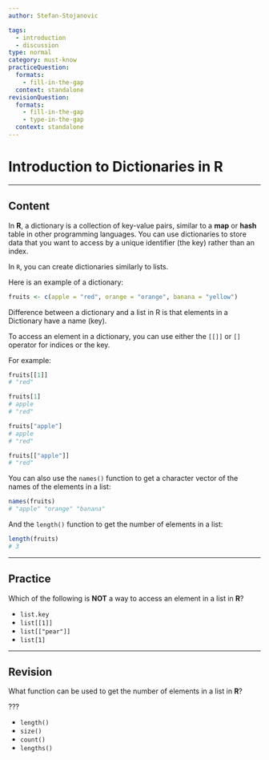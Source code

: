 ```yaml
---
author: Stefan-Stojanovic

tags:
  - introduction
  - discussion
type: normal
category: must-know
practiceQuestion:
  formats:
    - fill-in-the-gap
  context: standalone
revisionQuestion:
  formats:
    - fill-in-the-gap
    - type-in-the-gap
  context: standalone
---
```


# Introduction to Dictionaries in R

---

## Content


In **R**, a dictionary is a collection of key-value pairs, similar to a **map** or **hash** table in other programming languages. You can use dictionaries to store data that you want to access by a unique identifier (the key) rather than an index.

In `R`, you can create dictionaries similarly to lists.

Here is an example of a dictionary:
```r
fruits <- c(apple = "red", orange = "orange", banana = "yellow")
```

Difference between a dictionary and a list in R is that elements in a Dictionary have a name (key). 

To access an element in a dictionary, you can use either the `[[]]` or `[]` operator for indices or the key. 

For example:
```r
fruits[[1]]
# "red"

fruits[1]
# apple 
# "red"

fruits["apple"]
# apple 
# "red" 

fruits[["apple"]]
# "red"
```

You can also use the `names()` function to get a character vector of the names of the elements in a list:
```r
names(fruits)
# "apple" "orange" "banana"
```

And the `length()` function to get the number of elements in a list:
```r
length(fruits)
# 3
```


---
## Practice

Which of the following is **NOT** a way to access an element in a list in **R**?

- `list.key`
- `list[[1]]`
- `list[["pear"]]`
- `list[1]`

---
## Revision

What function can be used to get the number of elements in a list in **R**?

???

- `length()`
- `size()`
- `count()`
- `lengths()`